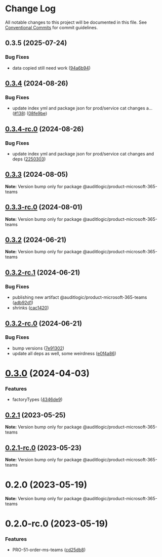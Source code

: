 # Change Log

All notable changes to this project will be documented in this file.
See [Conventional Commits](https://conventionalcommits.org) for commit guidelines.

## 0.3.5 (2025-07-24)


### Bug Fixes

* data copied still need work ([94a6b94](https://github.com/zerobias-org/product/commit/94a6b942fb0516367548599d739529536132755a))





## [0.3.4](https://github.com/auditlogic/product/compare/@auditlogic/product-microsoft-365-teams@0.3.3...@auditlogic/product-microsoft-365-teams@0.3.4) (2024-08-26)


### Bug Fixes

* update index yml and package json for prod/service cat changes a… ([#138](https://github.com/auditlogic/product/issues/138)) ([08fe9be](https://github.com/auditlogic/product/commit/08fe9beb1c8457462a19bc69caa02e6212d97e1a))





## [0.3.4-rc.0](https://github.com/auditlogic/product/compare/@auditlogic/product-microsoft-365-teams@0.3.3...@auditlogic/product-microsoft-365-teams@0.3.4-rc.0) (2024-08-26)


### Bug Fixes

* update index yml and package json for prod/service cat changes and deps ([2250303](https://github.com/auditlogic/product/commit/225030363a363608240135b7ebed386b28f01e4b))





## [0.3.3](https://github.com/auditlogic/product/compare/@auditlogic/product-microsoft-365-teams@0.3.2...@auditlogic/product-microsoft-365-teams@0.3.3) (2024-08-05)

**Note:** Version bump only for package @auditlogic/product-microsoft-365-teams





## [0.3.3-rc.0](https://github.com/auditlogic/product/compare/@auditlogic/product-microsoft-365-teams@0.3.2...@auditlogic/product-microsoft-365-teams@0.3.3-rc.0) (2024-08-01)

**Note:** Version bump only for package @auditlogic/product-microsoft-365-teams





## [0.3.2](https://github.com/auditlogic/product/compare/@auditlogic/product-microsoft-365-teams@0.3.2-rc.1...@auditlogic/product-microsoft-365-teams@0.3.2) (2024-06-21)

**Note:** Version bump only for package @auditlogic/product-microsoft-365-teams





## [0.3.2-rc.1](https://github.com/auditlogic/product/compare/@auditlogic/product-microsoft-365-teams@0.3.2-rc.0...@auditlogic/product-microsoft-365-teams@0.3.2-rc.1) (2024-06-21)


### Bug Fixes

* publishing new artifact @auditlogic/product-microsoft-365-teams ([adb92d1](https://github.com/auditlogic/product/commit/adb92d1d41c0d8f863e617e302d556b80e3d8abd))
* shrinks ([cac1420](https://github.com/auditlogic/product/commit/cac14200fefcd8183ab69fe89a47bd3f70f563e9))





## [0.3.2-rc.0](https://github.com/auditlogic/product/compare/@auditlogic/product-microsoft-365-teams@0.3.0...@auditlogic/product-microsoft-365-teams@0.3.2-rc.0) (2024-06-21)


### Bug Fixes

* bump versions ([7e91302](https://github.com/auditlogic/product/commit/7e913023b8b312150ed7762c32fbbe616be71de5))
* update all deps as well, some weirdness ([e0f4a86](https://github.com/auditlogic/product/commit/e0f4a864714e2d3de6bbf3da014d5312fe53be2f))





# [0.3.0](https://github.com/auditlogic/product/compare/@auditlogic/product-microsoft-365-teams@0.2.1...@auditlogic/product-microsoft-365-teams@0.3.0) (2024-04-03)


### Features

* factoryTypes ([4346de9](https://github.com/auditlogic/product/commit/4346de92693aee892fccf725338ffc7b80ab182b))





## [0.2.1](https://github.com/auditlogic/product/compare/@auditlogic/product-microsoft-365-teams@0.2.0...@auditlogic/product-microsoft-365-teams@0.2.1) (2023-05-25)

**Note:** Version bump only for package @auditlogic/product-microsoft-365-teams





## [0.2.1-rc.0](https://github.com/auditlogic/product/compare/@auditlogic/product-microsoft-365-teams@0.2.0...@auditlogic/product-microsoft-365-teams@0.2.1-rc.0) (2023-05-23)

**Note:** Version bump only for package @auditlogic/product-microsoft-365-teams





# 0.2.0 (2023-05-19)

**Note:** Version bump only for package @auditlogic/product-microsoft-365-teams





# 0.2.0-rc.0 (2023-05-19)


### Features

* PRO-51-order-ms-teams ([cd25db8](https://github.com/auditlogic/product/commit/cd25db8dede8b6cc4699f5f61038e770e874fe11))
